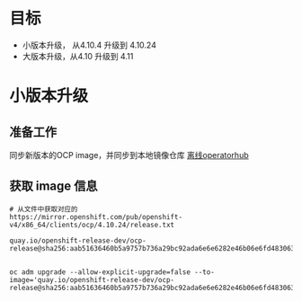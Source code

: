 # 目标



* 小版本升级， 从4.10.4 升级到 4.10.24
* 大版本升级，从4.10 升级到 4.11



# 小版本升级

## 准备工作

同步新版本的OCP image，并同步到本地镜像仓库 [离线operatorhub](./离线operatorhub.md)



## 获取 image 信息



```
# 从文件中获取对应的
https://mirror.openshift.com/pub/openshift-v4/x86_64/clients/ocp/4.10.24/release.txt

quay.io/openshift-release-dev/ocp-release@sha256:aab51636460b5a9757b736a29bc92ada6e6e6282e46b06e6fd483063d590d62a


oc adm upgrade --allow-explicit-upgrade=false --to-image='quay.io/openshift-release-dev/ocp-release@sha256:aab51636460b5a9757b736a29bc92ada6e6e6282e46b06e6fd483063d590d62a'
```

